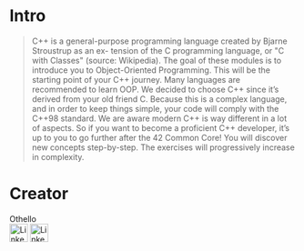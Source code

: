 # Intro
> C++ is a general-purpose programming language created by Bjarne Stroustrup as an ex- tension of the C programming language, or "C with Classes" (source: Wikipedia).
> The goal of these modules is to introduce you to Object-Oriented Programming. This will be the starting point of your C++ journey. Many languages are recommended to learn OOP. We decided to choose C++ since it’s derived from your old friend C. Because this is a complex language, and in order to keep things simple, your code will comply with the C++98 standard.
> We are aware modern C++ is way different in a lot of aspects. So if you want to become a proficient C++ developer, it’s up to you to go further after the 42 Common Core!
> You will discover new concepts step-by-step. The exercises will progressively increase in complexity.

# Creator
Othello<br>
[<img alt="LinkedIn" height="32px" src="https://github.githubassets.com/images/modules/logos_page/GitHub-Mark.png" target="_blank" />](https://github.com/OthelloPlusPlus)
[<img alt="LinkedIn" height="32px" src="https://upload.wikimedia.org/wikipedia/commons/thumb/c/ca/LinkedIn_logo_initials.png/600px-LinkedIn_logo_initials.png" target="_blank" />](https://nl.linkedin.com/in/orlando-hengelmolen)
